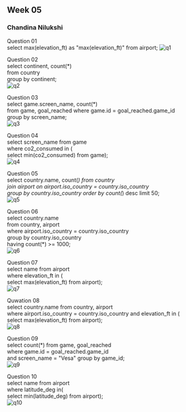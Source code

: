 ## Week 05

### Chandina Nilukshi

Question 01<br>
select max(elevation_ft) as "max(elevation_ft)" from airport;
![q1](https://github.com/user-attachments/assets/3bc5c1c6-18b5-4b2e-b381-db675f9558f5)

Question 02<br>
select continent, count(*) <br>
from country <br>
group by continent;<br>
![q2](https://github.com/user-attachments/assets/78eba26e-f774-4b41-948e-09d48a24e94b)

Question 03<br>
select game.screen_name, count(*) <br>
from game, goal_reached where game.id = goal_reached.game_id <br>
group by screen_name;<br>
![q3](https://github.com/user-attachments/assets/8fcc4b48-0506-48ad-b826-c050a8fa9118)

Question 04<br>
select screen_name from game<br>
where co2_consumed in (<br>
select min(co2_consumed) from game);<br>
![q4](https://github.com/user-attachments/assets/4f69b743-c6dc-45c8-8d7c-e63324b3cfb9)

Question 05<br>
select country.name, count(*) from country<br>
join airport on airport.iso_country = country.iso_country<br>
group by country.iso_country order by count(*) desc limit 50;<br>
![q5](https://github.com/user-attachments/assets/c9fb2a78-4073-426a-9e78-9d173fde3ca8)

Question 06<br>
select country.name<br>
from country, airport<br>
where airport.iso_country = country.iso_country<br>
group by country.iso_country<br>
having count(*) >= 1000;<br>
![q6](https://github.com/user-attachments/assets/083fd594-b203-47c1-920f-3c4505531f6f)

Question 07<br>
select name from airport<br>
where elevation_ft in (<br>
select max(elevation_ft) from airport);<br>
![q7](https://github.com/user-attachments/assets/40ca1fe4-4f92-4ea9-ae07-6273ec9264cc)

Quwation 08<br>
select country.name from country, airport<br>
where airport.iso_country = country.iso_country and elevation_ft in (<br>
select max(elevation_ft) from airport);<br>
![q8](https://github.com/user-attachments/assets/29ee6ed6-9047-41f7-9715-207281cc72cd)

Question 09<br>
select count(*) from game, goal_reached <br>
where game.id = goal_reached.game_id <br>
and screen_name = "Vesa" group by game_id;<br>
![q9](https://github.com/user-attachments/assets/d7ece94f-df4f-4893-95c7-0690b1b53064)

Question 10<br>
select name from airport<br>
where latitude_deg in(<br>
select min(latitude_deg) from airport);<br>
![q10](https://github.com/user-attachments/assets/72e77293-ed11-4080-aa31-b186e56bec6d)
